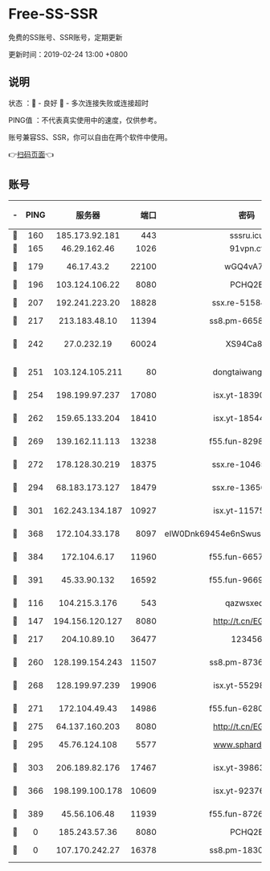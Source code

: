# Free-SS-SSR

免费的SS账号、SSR账号，定期更新

更新时间：2019-02-24 13:00 +0800

## 说明

状态     ：🙂 - 良好 🙁 - 多次连接失败或连接超时

PING值   ：不代表真实使用中的速度，仅供参考。

账号兼容SS、SSR，你可以自由在两个软件中使用。

👉[扫码页面](https://liesauer.github.io/free-ss-ssr.github.io/)👈

## 账号

|-|PING|服务器|端口|密码|加密方式|区域|
|:----:|:----:|:-----:|-----:|:----:|:----:|:----:|
|🙂|160|185.173.92.181|443|sssru.icu|rc4-md5|RU|
|🙂|165|46.29.162.46|1026|91vpn.cf|rc4-md5|RU|
|🙂|179|46.17.43.2|22100|wGQ4vA7D|aes-256-gcm|RU|
|🙂|196|103.124.106.22|8080|PCHQ2E|rc4-md5|US|
|🙂|207|192.241.223.20|18828|ssx.re-51584753|aes-256-cfb|US|
|🙂|217|213.183.48.10|11394|ss8.pm-66583704|rc4-md5|RU|
|🙂|242|27.0.232.19|60024|XS94Ca8K|xchacha20-ietf-poly1305|HK|
|🙂|251|103.124.105.211|80|dongtaiwang.com|aes-256-cfb|US|
|🙂|254|198.199.97.237|17080|isx.yt-18390147|aes-256-cfb|US|
|🙂|262|159.65.133.204|18410|isx.yt-18544574|aes-256-cfb|SG|
|🙂|269|139.162.11.113|13238|f55.fun-82987043|aes-256-cfb|SG|
|🙂|272|178.128.30.219|18375|ssx.re-10465888|aes-256-cfb|SG|
|🙂|294|68.183.173.127|18479|ssx.re-13656982|aes-256-cfb|US|
|🙂|301|162.243.134.187|10927|isx.yt-11575973|aes-256-cfb|US|
|🙂|368|172.104.33.178|8097|eIW0Dnk69454e6nSwuspv9DmS201tQ0D|aes-256-cfb|SG|
|🙂|384|172.104.6.17|11960|f55.fun-66579166|aes-256-cfb|US|
|🙂|391|45.33.90.132|16592|f55.fun-96694755|aes-256-cfb|US|
|🙂|116|104.215.3.176|543|qazwsxedc|aes-256-gcm|JP|
|🙂|147|194.156.120.127|8080|http://t.cn/EGJIyrl|rc4-md5|RU|
|🙂|217|204.10.89.10|36477|123456|aes-256-cfb|US|
|🙂|260|128.199.154.243|11507|ss8.pm-87365089|aes-256-cfb|SG|
|🙂|268|128.199.97.239|19906|isx.yt-55298055|aes-256-cfb|SG|
|🙂|271|172.104.49.43|14986|f55.fun-62809242|aes-256-cfb|SG|
|🙂|275|64.137.160.203|8080|http://t.cn/EGJIyrl|rc4-md5|CA|
|🙂|295|45.76.124.108|5577|www.sphard.com|aes-256-cfb|AU|
|🙂|303|206.189.82.176|17467|isx.yt-39863046|aes-256-cfb|SG|
|🙂|366|198.199.100.178|10609|isx.yt-92376934|aes-256-cfb|US|
|🙂|389|45.56.106.48|11939|f55.fun-87263738|aes-256-cfb|US|
|🙁|0|185.243.57.36|8080|PCHQ2E|rc4-md5|US|
|🙁|0|107.170.242.27|16378|ss8.pm-18305798|aes-256-cfb|US|
